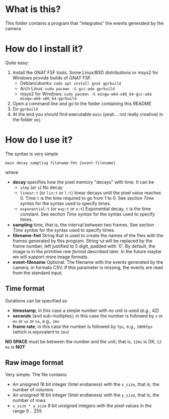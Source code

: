 # What is this?

This folder contains a program that "integrates" the events generated
by the camera.

# How do I install it?

Quite easy:

1. Install the GNAT FSF tools. Some Linux/BSD distributions or msys2 for Windows provide builds of GNAT FSF. 
   * Debian/ubuntu: `sudo apt install gnat gprbuild`
   * Arch Linux: `sudo pacman -S gcc-ada gprbuild`
   * msys2 for Windows: `sudo pacman -S mingw-w64-x86_64-gcc-ada mingw-w64-x86_64-gprbuild`
2. Open a command line and go to the folder containing this README
3. Do `gprbuild`
4. At the end you should find executable `main` (yeah... not really creative) in the folder `obj`

# How do I use it?

The syntax is very simple

```
main decay sampling filename-fmt [event-filename]
```

where

* **decay** specifies how the pixel memory "decays" with time.  It can be
  * `step` (or `s`) No decay
  * `linear:t` (or `lin:t` or `l:t`) linear decays until the pixel value reaches 0.  Time `t` is the time required to go from 1 to 0.  See section *Time syntax* for the syntax used to specify times.
  * `exponential:t` (or `exp:t` or `e:t`) Exponential decay, `t` is the time constant. See section *Time syntax* for the syntax used to specify times.
* **sampling** time, that is, the interval between two frames.  See section *Time syntax* for the syntax used to specify times.
* **filename-fmt** String that is used to create the names of the files with the frames generated by this program.  String `%d` will be replaced by the frame number, left justified to 5 digit, padded with '0'.  By default, the image is in the primitive *raw format* described later. In the future maybe we will support more image formats.
* **event-filename** Optional.  The filename with the events generated by the camera, in formato CSV.  If this parameter is missing, the events are read from the standard input.

## Time format

Durations can be specified as
* **timestamp**, in this case a simple number with no unit is used (e.g., 42)
* **seconds** (and sub-multiples); in this case the number is followed by `s` or `ms` or `us` or `ns`, e.g., `1ms`
* **frame rate**; in this case the number is followed by `fps`, e.g., `1000fps` (which is equivalent to `1ms`)

**NO SPACE** must be between the number and the unit; that is, `12ms` is OK, `12 ms` is **NOT**

## Raw image format

Very simple.  The file contains
* An unsigned 16 bit integer (Intel endianess) with the `x_size`, that is, the number of columns
* An unsigned 16 bit integer (Intel endianess) with the `y_size`, that is, the number of rows
* `x_size * y_size` 8 bit unsigned integers with the pixel values in the range 0 .. 255

